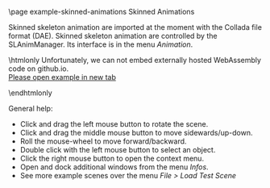 \page example-skinned-animations Skinned Animations

Skinned skeleton animation are imported at the moment with the Collada file format (DAE).
Skinned skeleton animation are controlled by the SLAnimManager. Its interface is in the menu *Animation*.

\htmlonly
Unfortunately, we can not embed externally hosted WebAssembly code on github.io.<br>
<a href="https://pallas.ti.bfh.ch/slproject?scene=50" target="_blank">Please open example in new tab</a>
<!--<iframe src="https://pallas.ti.bfh.ch/slproject?scene=50" width="100%" height="640" tabindex="0" style="border: 1px solid gray"></iframe>-->
\endhtmlonly

General help:
<ul>
  <li>Click and drag the left mouse button to rotate the scene.</li>
  <li>Click and drag the middle mouse button to move sidewards/up-down.</li>
  <li>Roll the mouse-wheel to move forward/backward.</li>
  <li>Double click with the left mouse button to select an object.</li>
  <li>Click the right mouse button to open the context menu.</li>
  <li>Open and dock additional windows from the menu <em>Infos</em>.</li>
  <li>See more example scenes over the menu <em>File > Load Test Scene</em></li>
</ul>